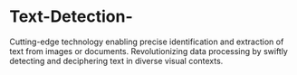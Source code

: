 # Text-Detection-
Cutting-edge technology enabling precise identification and extraction of text from images or documents. Revolutionizing data processing by swiftly detecting and deciphering text in diverse visual contexts.
